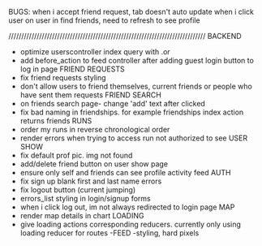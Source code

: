 BUGS:
when i accept friend request, tab doesn't auto update
when i click user on user in find friends, need to refresh to see profile

/////////////////////////////////////////////////////////////////////////////
BACKEND
- optimize userscontroller index query with .or
- add before_action to feed controller after adding guest login button to log in page
FRIEND REQUESTS
- fix friend requests styling
- don't allow users to friend themselves, current friends or people who have sent them requests
FRIEND SEARCH
- on friends search page- change 'add' text after clicked
- fix bad naming in friendships. for example friendships index action returns friends
RUNS
- order my runs in reverse chronological order
- render errors when trying to access run not authorized to see
USER SHOW
- fix default prof pic. img not found
- add/delete friend button on user show page
- ensure only self and friends can see profile activity feed
AUTH
- fix sign up blank first and last name errors
- fix logout button (current jumping)
- errors_list styling in login/signup forms
- when i click log out, im not always redirected to login page
MAP
- render map details in chart
LOADING
- give loading actions corresponding reducers. currently only using loading reducer for routes
-FEED
-styling, hard pixels

